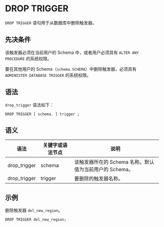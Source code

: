 DROP TRIGGER 
=================================

`DROP TRIGGER` 语句用于从数据库中删除触发器。

先决条件 
-------------------------

该触发器必须在当前用户的 Schema 中，或者用户必须具有 `ALTER ANY PROCEDURE` 的系统权限。

要在其他用户的 Schema（`schema.SCHEMA`）中删除触发器，必须具有 `ADMINISTER DATABASE TRIGGER` 的系统权限。

语法 
-------------------------

`drop_trigger` 语法如下：

```unknow
DROP TRIGGER [ schema. ] trigger ;
```



语义 
-----------------------



|      语法      | 关键字或语法节点 |                 说明                  |
|--------------|----------|-------------------------------------|
| drop_trigger | schema   | 该触发器所在的 Schema 名称。默认值为当前用户的 Schema。 |
| drop_trigger | trigger  | 要删除的触发器名称。                          |



示例 
-----------------------

删除触发器 `del_new_region`。

```unknow
DROP TRIGGER del_new_region;
```


